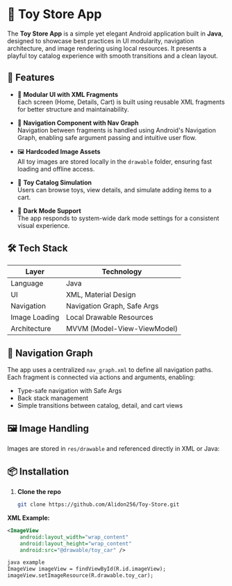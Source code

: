 # 🧸 Toy Store App

The **Toy Store App** is a simple yet elegant Android application built in **Java**, designed to showcase best practices in UI modularity, navigation architecture, and image rendering using local resources. It presents a playful toy catalog experience with smooth transitions and a clean layout.

## 🚀 Features

- 🧩 **Modular UI with XML Fragments**  
  Each screen (Home, Details, Cart) is built using reusable XML fragments for better structure and maintainability.

- 🧭 **Navigation Component with Nav Graph**  
  Navigation between fragments is handled using Android's Navigation Graph, enabling safe argument passing and intuitive user flow.

- 🖼️ **Hardcoded Image Assets**  
  All toy images are stored locally in the `drawable` folder, ensuring fast loading and offline access.

- 🛒 **Toy Catalog Simulation**  
  Users can browse toys, view details, and simulate adding items to a cart.

- 🌙 **Dark Mode Support**  
  The app responds to system-wide dark mode settings for a consistent visual experience.

## 🛠️ Tech Stack

| Layer         | Technology         |
|---------------|--------------------|
| Language      | Java               |
| UI            | XML, Material Design |
| Navigation    | Navigation Graph, Safe Args |
| Image Loading | Local Drawable Resources |
| Architecture  | MVVM (Model-View-ViewModel) |


## 🧭 Navigation Graph

The app uses a centralized `nav_graph.xml` to define all navigation paths. Each fragment is connected via actions and arguments, enabling:

- Type-safe navigation with Safe Args
- Back stack management
- Simple transitions between catalog, detail, and cart views

## 🖼️ Image Handling

Images are stored in `res/drawable` and referenced directly in XML or Java:
## 📦 Installation

1. **Clone the repo**  
   ```bash
   git clone https://github.com/Alidon256/Toy-Store.git
**XML Example:**
```xml
<ImageView
    android:layout_width="wrap_content"
    android:layout_height="wrap_content"
    android:src="@drawable/toy_car" />

java example
ImageView imageView = findViewById(R.id.imageView);
imageView.setImageResource(R.drawable.toy_car);






